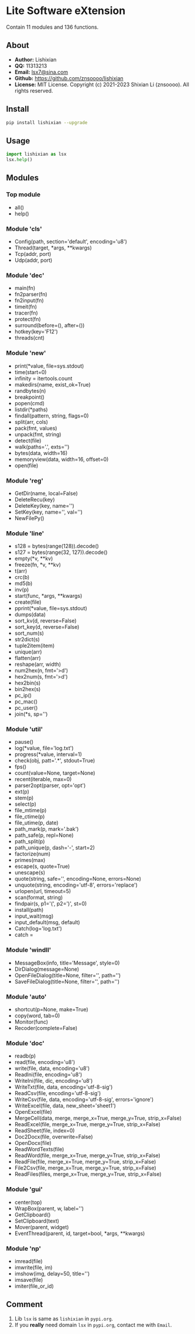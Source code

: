 # Lite Software eXtension

Contain 11 modules and 136 functions.


## About
- __Author:__ Lishixian
- __QQ:__ 11313213
- __Email:__ lsx7@sina.com
- __Github:__ https://github.com/znsoooo/lishixian
- __License:__ MIT License. Copyright (c) 2021-2023 Shixian Li (znsoooo). All rights reserved.


## Install
```bash
pip install lishixian --upgrade
```


## Usage
```python
import lishixian as lsx
lsx.help()
```


## Modules

### Top module
- all()
- help()

### Module 'cls'
- Config(path, section='default', encoding='u8')
- Thread(target, *args, **kwargs)
- Tcp(addr, port)
- Udp(addr, port)

### Module 'dec'
- main(fn)
- fn2parser(fn)
- fn2input(fn)
- timeit(fn)
- tracer(fn)
- protect(fn)
- surround(before=(), after=())
- hotkey(key='F12')
- threads(cnt)

### Module 'new'
- print(*value, file=sys.stdout)
- time(start=0)
- infinity = itertools.count
- makedirs(name, exist_ok=True)
- randbytes(n)
- breakpoint()
- popen(cmd)
- listdir(*paths)
- findall(pattern, string, flags=0)
- split(arr, cols)
- pack(fmt, values)
- unpack(fmt, string)
- detect(file)
- walk(paths='.', exts='')
- bytes(data, width=16)
- memoryview(data, width=16, offset=0)
- open(file)

### Module 'reg'
- GetDir(name, local=False)
- DeleteRecu(key)
- DeleteKey(key, name='')
- SetKey(key, name='', val='')
- NewFilePy()

### Module 'line'
- s128 = bytes(range(128)).decode()
- s127 = bytes(range(32, 127)).decode()
- empty(*v, **kv)
- freeze(fn, *v, **kv)
- t(arr)
- crc(b)
- md5(b)
- inv(p)
- start(func, *args, **kwargs)
- create(file)
- pprint(*value, file=sys.stdout)
- dumps(data)
- sort_kv(d, reverse=False)
- sort_key(d, reverse=False)
- sort_num(s)
- str2dict(s)
- tuple2item(item)
- unique(arr)
- flatten(arr)
- reshape(arr, width)
- num2hex(n, fmt='>d')
- hex2num(s, fmt='>d')
- hex2bin(s)
- bin2hex(s)
- pc_ip()
- pc_mac()
- pc_user()
- join(*s, sp='')

### Module 'util'
- pause()
- log(*value, file='log.txt')
- progress(*value, interval=1)
- check(obj, patt='.*', stdout=True)
- fps()
- count(value=None, target=None)
- recent(iterable, max=0)
- parser2opt(parser, opt='opt')
- ext(p)
- stem(p)
- select(p)
- file_mtime(p)
- file_ctime(p)
- file_utime(p, date)
- path_mark(p, mark='.bak')
- path_safe(p, repl=None)
- path_split(p)
- path_unique(p, dash='-', start=2)
- factorize(num)
- primes(max)
- escape(s, quote=True)
- unescape(s)
- quote(string, safe='', encoding=None, errors=None)
- unquote(string, encoding='utf-8', errors='replace')
- urlopen(url, timeout=5)
- scan(format, string)
- findpair(s, p1='(', p2=')', st=0)
- install(path)
- input_wait(msg)
- input_default(msg, default)
- Catch(log='log.txt')
- catch = <Catch object>

### Module 'windll'
- MessageBox(info, title='Message', style=0)
- DirDialog(message=None)
- OpenFileDialog(title=None, filter='', path='')
- SaveFileDialog(title=None, filter='', path='')

### Module 'auto'
- shortcut(p=None, make=True)
- copy(word, tab=0)
- Monitor(func)
- Recoder(complete=False)

### Module 'doc'
- readb(p)
- read(file, encoding='u8')
- write(file, data, encoding='u8')
- ReadIni(file, encoding='u8')
- WriteIni(file, dic, encoding='u8')
- WriteTxt(file, data, encoding='utf-8-sig')
- ReadCsv(file, encoding='utf-8-sig')
- WriteCsv(file, data, encoding='utf-8-sig', errors='ignore')
- WriteExcel(file, data, new_sheet='sheet1')
- OpenExcel(file)
- MergeCell(data, merge, merge_x=True, merge_y=True, strip_x=False)
- ReadExcel(file, merge_x=True, merge_y=True, strip_x=False)
- ReadSheet(file, index=0)
- Doc2Docx(file, overwrite=False)
- OpenDocx(file)
- ReadWordTexts(file)
- ReadWord(file, merge_x=True, merge_y=True, strip_x=False)
- ReadFile(file, merge_x=True, merge_y=True, strip_x=False)
- File2Csv(file, merge_x=True, merge_y=True, strip_x=False)
- ReadFiles(files, merge_x=True, merge_y=True, strip_x=False)

### Module 'gui'
- center(top)
- WrapBox(parent, w, label='')
- GetClipboard()
- SetClipboard(text)
- Mover(parent, widget)
- EventThread(parent, id, target=bool, *args, **kwargs)

### Module 'np'
- imread(file)
- imwrite(file, im)
- imshow(img, delay=50, title='')
- imsave(file)
- imiter(file_or_id)


## Comment
1. Lib `lsx` is same as `lishixian` in `pypi.org`.
2. If you **really** need domain `lsx` in `pypi.org`, contact me with `Email`.
